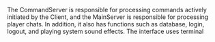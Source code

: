 The CommandServer is responsible for processing commands actively initiated by the Client, and the MainServer is responsible for processing player chats. In addition, it also has functions such as database, login, logout, and playing system sound effects. The interface uses terminal
